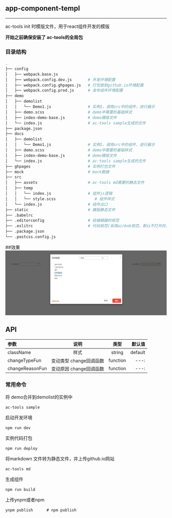 ## app-component-templ

---

ac-tools init 时模版文件，用于react组件开发的模版

<b>开始之前确保安装了 ac-tools的全局包</b>

### 目录结构

```bash
.
├── config
│   ├── webpack.base.js
│   ├── webpack.config.dev.js       # 开发环境配置
│   ├── webpack.config.ghpages.js   # 打包放到github.io环境配置
│   ├── webpack.config.prod.js      # 发布组件环境配置
├── demo
│   ├── demolist
│   │   └── Demo1.js                # 实例1，调用src中的组件，进行展示
│   ├── demo.scss                   # demo中需要的基础样式
│   ├── index-demo-base.js          # demo模版文件
│   └── index.js                    # ac-tools sample生成的文件
├── package.json
├── docs
│   ├── demolist
│   │   └── Demo1.js                # 实例1，调用src中的组件，进行展示
│   ├── demo.scss                   # demo中需要的基础样式
│   ├── index-demo-base.js          # demo模版文件
│   └── index.js                    # ac-tools sample生成的文件
├── ghpages                         # 实例打包文件
├── mock                            # mock数据 
├── src
│   ├── assets                      # ac-tools md需要的静态文件
│   ├── temp                        
│   │   └── index.js                # 组件js逻辑 
│   │   └── style.scss  			   # 组件样式
│   └── index.js                    # 组件出口
├── static                          # 模版静态文件
├── .babelrc    
├── .editorconfig                   # 给编辑器的规范  
├── .eslitrc                        # 代码规范(采用airbnb规范，默认不打开的，在webpack.config.dev.js 中注释部分放开就启用)                      
├── .package.json                  
└── .postcss.config.js
```

##效果
 ![image](https://raw.githubusercontent.com/tinper-acs/ac-department-form/master/static/images/1.jpg)
 

## API

|参数|说明|类型|默认值|
|:--|:---:|:--:|---:|
|className|样式|string|default|
|changeTypeFun|变动类型 change回调函数|function|---:|
|changeReasonFun|变动原因 change回调函数|function|---:|


### 常用命令

将 demo合并到demolist的实例中

```
ac-tools sample 
```

启动开发环境

```
npm run dev
```

实例代码打包

```
npm run deploy
```

将markdown 文件转为静态文件，并上传github.io网站

```
ac-tools md
```

生成组件

```
npm run build
```

上传ynpm或者npm

```
ynpm publish      # npm publish
```

